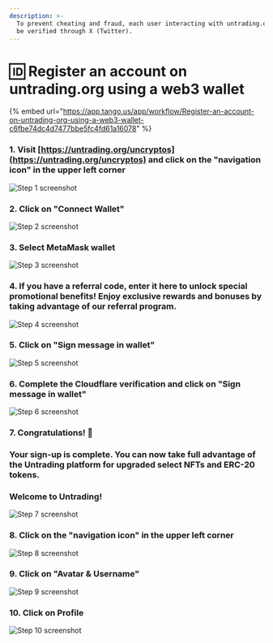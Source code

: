 ```yaml
---
description: >-
  To prevent cheating and fraud, each user interacting with untrading.org must
  be verified through X (Twitter).
---
```


# 🆔 Register an account on untrading.org using a web3 wallet



{% embed url="https://app.tango.us/app/workflow/Register-an-account-on-untrading-org-using-a-web3-wallet-c6fbe74dc4d7477bbe5fc4fd61a16078" %}

### 1. Visit [https://untrading.org/uncryptos](https://untrading.org/uncryptos) and click on the "navigation icon" in the upper left corner

![Step 1 screenshot](https://images.tango.us/workflows/c6fbe74d-c4d7-477b-be5f-c4fd61a16078/steps/1a6b23f2-2c87-47ea-af76-04f476aaf8d3/71575880-12af-46ae-8d09-2b4c2485c421.png?crop=focalpoint\&fit=crop\&fp-x=0.0292\&fp-y=0.0320\&fp-z=3.0677\&w=1200\&border=2%2CF4F2F7\&border-radius=8%2C8%2C8%2C8\&border-radius-inner=8%2C8%2C8%2C8\&blend-align=bottom\&blend-mode=normal\&blend-x=0\&blend-w=1200\&blend64=aHR0cHM6Ly9pbWFnZXMudGFuZ28udXMvc3RhdGljL21hZGUtd2l0aC10YW5nby13YXRlcm1hcmstdjIucG5n\&mark-x=76\&mark-y=45\&m64=aHR0cHM6Ly9pbWFnZXMudGFuZ28udXMvc3RhdGljL2JsYW5rLnBuZz9tYXNrPWNvcm5lcnMmYm9yZGVyPTQlMkNGRjc0NDImdz02MiZoPTYyJmZpdD1jcm9wJmNvcm5lci1yYWRpdXM9MTA%3D)

### 2. Click on "Connect Wallet"

![Step 2 screenshot](https://images.tango.us/workflows/c6fbe74d-c4d7-477b-be5f-c4fd61a16078/steps/8330627c-22df-4fc4-9112-eecafb83a8b9/67876a29-f795-44b9-b11b-c4259fe4e189.png?crop=focalpoint\&fit=crop\&fp-x=0.0795\&fp-y=0.8806\&fp-z=2.5886\&w=1200\&border=2%2CF4F2F7\&border-radius=8%2C8%2C8%2C8\&border-radius-inner=8%2C8%2C8%2C8\&blend-align=bottom\&blend-mode=normal\&blend-x=0\&blend-w=1200\&blend64=aHR0cHM6Ly9pbWFnZXMudGFuZ28udXMvc3RhdGljL21hZGUtd2l0aC10YW5nby13YXRlcm1hcmstdjIucG5n\&mark-x=113\&mark-y=503\&m64=aHR0cHM6Ly9pbWFnZXMudGFuZ28udXMvc3RhdGljL2JsYW5rLnBuZz9tYXNrPWNvcm5lcnMmYm9yZGVyPTQlMkNGRjc0NDImdz0yNjgmaD03MSZmaXQ9Y3JvcCZjb3JuZXItcmFkaXVzPTEw)

### 3. Select MetaMask wallet

![Step 3 screenshot](https://images.tango.us/workflows/c6fbe74d-c4d7-477b-be5f-c4fd61a16078/steps/79ec8de8-2d98-4091-ad26-37dfddfb3d54/07932881-1348-405b-9621-70e0a10508e7.png?crop=focalpoint\&fit=crop\&fp-x=0.6483\&fp-y=0.3407\&fp-z=2.7902\&w=1200\&border=2%2CF4F2F7\&border-radius=8%2C8%2C8%2C8\&border-radius-inner=8%2C8%2C8%2C8\&blend-align=bottom\&blend-mode=normal\&blend-x=0\&blend-w=1200\&blend64=aHR0cHM6Ly9pbWFnZXMudGFuZ28udXMvc3RhdGljL21hZGUtd2l0aC10YW5nby13YXRlcm1hcmstdjIucG5n\&mark-x=502\&mark-y=348\&m64=aHR0cHM6Ly9pbWFnZXMudGFuZ28udXMvc3RhdGljL2JsYW5rLnBuZz9tYXNrPWNvcm5lcnMmYm9yZGVyPTQlMkNGRjc0NDImdz0xOTYmaD04MyZmaXQ9Y3JvcCZjb3JuZXItcmFkaXVzPTEw)

### 4. If you have a referral code, enter it here to unlock special promotional benefits! Enjoy exclusive rewards and bonuses by taking advantage of our referral program.

![Step 4 screenshot](https://images.tango.us/workflows/c6fbe74d-c4d7-477b-be5f-c4fd61a16078/steps/7feb1c02-3dee-4033-bc1c-49c63a4b163f/dfcfc568-83ef-4355-8e1d-7b99ab231ba9.png?crop=focalpoint\&fit=crop\&fp-x=0.7223\&fp-y=0.4046\&fp-z=2.3527\&w=1200\&border=2%2CF4F2F7\&border-radius=8%2C8%2C8%2C8\&border-radius-inner=8%2C8%2C8%2C8\&blend-align=bottom\&blend-mode=normal\&blend-x=0\&blend-w=1200\&blend64=aHR0cHM6Ly9pbWFnZXMudGFuZ28udXMvc3RhdGljL21hZGUtd2l0aC10YW5nby13YXRlcm1hcmstdjIucG5n\&mark-x=184\&mark-y=338\&m64=aHR0cHM6Ly9pbWFnZXMudGFuZ28udXMvc3RhdGljL2JsYW5rLnBuZz9tYXNrPWNvcm5lcnMmYm9yZGVyPTQlMkNGRjc0NDImdz04MzImaD0xMDMmZml0PWNyb3AmY29ybmVyLXJhZGl1cz0xMA%3D%3D)

### 5. Click on "Sign message in wallet"

![Step 5 screenshot](https://images.tango.us/workflows/c6fbe74d-c4d7-477b-be5f-c4fd61a16078/steps/9dca98ed-c4c9-4c43-935a-efe9d47dfffa/9c68ce13-2849-47b0-85b1-96f282118ddb.png?crop=focalpoint\&fit=crop\&fp-x=0.6541\&fp-y=0.7383\&fp-z=2.2431\&w=1200\&border=2%2CF4F2F7\&border-radius=8%2C8%2C8%2C8\&border-radius-inner=8%2C8%2C8%2C8\&blend-align=bottom\&blend-mode=normal\&blend-x=0\&blend-w=1200\&blend64=aHR0cHM6Ly9pbWFnZXMudGFuZ28udXMvc3RhdGljL21hZGUtd2l0aC10YW5nby13YXRlcm1hcmstdjIucG5n\&mark-x=331\&mark-y=337\&m64=aHR0cHM6Ly9pbWFnZXMudGFuZ28udXMvc3RhdGljL2JsYW5rLnBuZz9tYXNrPWNvcm5lcnMmYm9yZGVyPTQlMkNGRjc0NDImdz01MzgmaD0xMDUmZml0PWNyb3AmY29ybmVyLXJhZGl1cz0xMA%3D%3D)

### 6. Complete the Cloudflare verification and click on "Sign message in wallet"

![Step 6 screenshot](https://images.tango.us/workflows/c6fbe74d-c4d7-477b-be5f-c4fd61a16078/steps/bd1037d6-3e7d-4c69-aa8d-0d08f9d83cf5/4481e0fb-1a18-4a82-9060-998762cb243c.png?crop=focalpoint\&fit=crop\&fp-x=0.6541\&fp-y=0.6174\&fp-z=2.2431\&w=1200\&border=2%2CF4F2F7\&border-radius=8%2C8%2C8%2C8\&border-radius-inner=8%2C8%2C8%2C8\&blend-align=bottom\&blend-mode=normal\&blend-x=0\&blend-w=1200\&blend64=aHR0cHM6Ly9pbWFnZXMudGFuZ28udXMvc3RhdGljL21hZGUtd2l0aC10YW5nby13YXRlcm1hcmstdjIucG5n\&mark-x=331\&mark-y=337\&m64=aHR0cHM6Ly9pbWFnZXMudGFuZ28udXMvc3RhdGljL2JsYW5rLnBuZz9tYXNrPWNvcm5lcnMmYm9yZGVyPTQlMkNGRjc0NDImdz01MzgmaD0xMDUmZml0PWNyb3AmY29ybmVyLXJhZGl1cz0xMA%3D%3D)

### 7. Congratulations! 🎉 &#x20;

### Your sign-up is complete. You can now take full advantage of the Untrading platform for upgraded select NFTs and ERC-20 tokens.&#x20;

### Welcome to Untrading!

![Step 7 screenshot](https://images.tango.us/workflows/c6fbe74d-c4d7-477b-be5f-c4fd61a16078/steps/b196a38a-a33d-4135-97d0-2f952ecaf26b/aed29950-d4e7-41a3-9a34-1c8618c62740.png?crop=focalpoint\&fit=crop\&fp-x=0.6712\&fp-y=0.3660\&fp-z=2.0005\&w=1200\&border=2%2CF4F2F7\&border-radius=8%2C8%2C8%2C8\&border-radius-inner=8%2C8%2C8%2C8\&blend-align=bottom\&blend-mode=normal\&blend-x=0\&blend-w=1200\&blend64=aHR0cHM6Ly9pbWFnZXMudGFuZ28udXMvc3RhdGljL21hZGUtd2l0aC10YW5nby13YXRlcm1hcmstdjIucG5n\&mark-x=319\&mark-y=733\&m64=aHR0cHM6Ly9pbWFnZXMudGFuZ28udXMvc3RhdGljL2JsYW5rLnBuZz9tYXNrPWNvcm5lcnMmYm9yZGVyPTQlMkNGRjc0NDImdz00ODAmaD05MyZmaXQ9Y3JvcCZjb3JuZXItcmFkaXVzPTEw)

### 8. Click on the "navigation icon" in the upper left corner

![Step 8 screenshot](https://images.tango.us/workflows/c6fbe74d-c4d7-477b-be5f-c4fd61a16078/steps/fd911b1e-739c-48fa-87dc-157ddb7b997b/113bbea8-f656-4d33-9c55-67e6174fcc96.png?crop=focalpoint\&fit=crop\&fp-x=0.0292\&fp-y=0.0320\&fp-z=3.0677\&w=1200\&border=2%2CF4F2F7\&border-radius=8%2C8%2C8%2C8\&border-radius-inner=8%2C8%2C8%2C8\&blend-align=bottom\&blend-mode=normal\&blend-x=0\&blend-w=1200\&blend64=aHR0cHM6Ly9pbWFnZXMudGFuZ28udXMvc3RhdGljL21hZGUtd2l0aC10YW5nby13YXRlcm1hcmstdjIucG5n\&mark-x=76\&mark-y=45\&m64=aHR0cHM6Ly9pbWFnZXMudGFuZ28udXMvc3RhdGljL2JsYW5rLnBuZz9tYXNrPWNvcm5lcnMmYm9yZGVyPTQlMkNGRjc0NDImdz02MiZoPTYyJmZpdD1jcm9wJmNvcm5lci1yYWRpdXM9MTA%3D)

### 9. Click on "Avatar & Username"

![Step 9 screenshot](https://images.tango.us/workflows/c6fbe74d-c4d7-477b-be5f-c4fd61a16078/steps/c0990b9c-c90a-4129-a2f5-fa450e96bd1d/861bf12f-572a-4cb3-8c13-3a1ae9fad692.png?crop=focalpoint\&fit=crop\&fp-x=0.0853\&fp-y=0.8796\&fp-z=2.6150\&w=1200\&border=2%2CF4F2F7\&border-radius=8%2C8%2C8%2C8\&border-radius-inner=8%2C8%2C8%2C8\&blend-align=bottom\&blend-mode=normal\&blend-x=0\&blend-w=1200\&blend64=aHR0cHM6Ly9pbWFnZXMudGFuZ28udXMvc3RhdGljL21hZGUtd2l0aC10YW5nby13YXRlcm1hcmstdjIucG5n\&mark-x=138\&mark-y=498\&m64=aHR0cHM6Ly9pbWFnZXMudGFuZ28udXMvc3RhdGljL2JsYW5rLnBuZz9tYXNrPWNvcm5lcnMmYm9yZGVyPTQlMkNGRjc0NDImdz0yNTkmaD03MSZmaXQ9Y3JvcCZjb3JuZXItcmFkaXVzPTEw)

### 10. Click on Profile

![Step 10 screenshot](https://images.tango.us/workflows/c6fbe74d-c4d7-477b-be5f-c4fd61a16078/steps/7e31f105-5e5d-47de-9d32-c9d11aaa3fbf/f1b96780-1489-4740-99ee-12ef4b8ce15a.png?crop=focalpoint\&fit=crop\&fp-x=0.0655\&fp-y=0.3002\&fp-z=2.9618\&w=1200\&border=2%2CF4F2F7\&border-radius=8%2C8%2C8%2C8\&border-radius-inner=8%2C8%2C8%2C8\&blend-align=bottom\&blend-mode=normal\&blend-x=0\&blend-w=1200\&blend64=aHR0cHM6Ly9pbWFnZXMudGFuZ28udXMvc3RhdGljL21hZGUtd2l0aC10YW5nby13YXRlcm1hcmstdjIucG5n\&mark-x=166\&mark-y=349\&m64=aHR0cHM6Ly9pbWFnZXMudGFuZ28udXMvc3RhdGljL2JsYW5rLnBuZz9tYXNrPWNvcm5lcnMmYm9yZGVyPTQlMkNGRjc0NDImdz0xMzQmaD04MSZmaXQ9Y3JvcCZjb3JuZXItcmFkaXVzPTEw)

